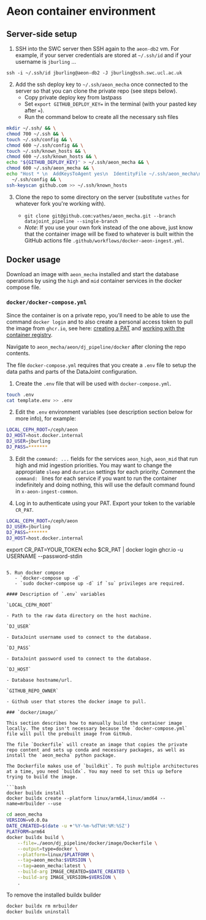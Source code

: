 # Aeon container environment

## Server-side setup

1. SSH into the SWC server then SSH again to the `aeon-db2` vm. For example, if your server credentials are stored at `~/.ssh/id` and if your username is `jburling` ...

`ssh -i ~/.ssh/id jburling@aeon-db2 -J jburling@ssh.swc.ucl.ac.uk`

2. Add the ssh deploy key to `~/.ssh/aeon_mecha` once connected to the server so that you can clone the private repo (see steps below).
   - Copy private deploy key from lastpass
   - Set `export GITHUB_DEPLOY_KEY=` in the terminal (with your pasted key after `=`).
   - Run the command below to create all the necessary ssh files

```bash
mkdir ~/.ssh/ && \
chmod 700 ~/.ssh && \
touch ~/.ssh/config && \
chmod 600 ~/.ssh/config && \
touch ~/.ssh/known_hosts && \
chmod 600 ~/.ssh/known_hosts && \
echo "${GITHUB_DEPLOY_KEY}" > ~/.ssh/aeon_mecha && \
chmod 600 ~/.ssh/aeon_mecha && \
echo "Host * \n  AddKeysToAgent yes\n  IdentityFile ~/.ssh/aeon_mecha\n" >> \
  ~/.ssh/config && \
ssh-keyscan github.com >> ~/.ssh/known_hosts
```

3. Clone the repo to some directory on the server (substitute `vathes` for whatever fork you're working with).

   - `git clone git@github.com:vathes/aeon_mecha.git --branch datajoint_pipeline --single-branch`
   - _Note_: If you use your own fork instead of the one above, just know that the container image will be fixed to whatever is built within the GitHub actions file `.github/workflows/docker-aeon-ingest.yml`.

## Docker usage

Download an image with `aeon_mecha` installed and start the database operations by using the `high` and `mid` container services in the docker compose file.

### `docker/docker-compose.yml`

Since the container is on a private repo, you'll need to be able to use the command `docker login` and to also create a personal access token to pull the image from `ghcr.io`, see here: [creating a PAT](https://docs.github.com/en/authentication/keeping-your-account-and-data-secure/creating-a-personal-access-token) and [working with the container registry](https://docs.github.com/en/packages/working-with-a-github-packages-registry/working-with-the-container-registry).

Navigate to `aeon_mecha/aeon/dj_pipeline/docker` after cloning the repo contents.

The file `docker-compose.yml` requires that you create a `.env` file to setup the data paths and parts of the DataJoint configuration.

1. Create the `.env` file that will be used with `docker-compose.yml`.

```bash
touch .env
cat template.env >> .env
```

2. Edit the `.env` environment variables (see description section below for more info), for example:

```bash
LOCAL_CEPH_ROOT=/ceph/aeon
DJ_HOST=host.docker.internal
DJ_USER=jburling
DJ_PASS=*******
```

3. Edit the `command: ...` fields for the services `aeon_high`, `aeon_mid` that run high and mid ingestion priorities. You may want to change the appropriate `sleep` and `duration` settings for each priority. Comment the `command: ` lines for each service if you want to run the container indefinitely and doing nothing, this will use the default command found in `x-aeon-ingest-common`.

4. Log in to authenticate using your PAT. Export your token to the variable `CR_PAT`.

```bash
LOCAL_CEPH_ROOT=/ceph/aeon
DJ_USER=jburling
DJ_PASS=*******
DJ_HOST=host.docker.internal
```
export CR_PAT=YOUR_TOKEN
echo $CR_PAT | docker login ghcr.io -u USERNAME --password-stdin
```

5. Run docker compose
   - `docker-compose up -d`
   - `sudo docker-compose up -d` if `su` privileges are required.

#### Description of `.env` variables

`LOCAL_CEPH_ROOT`

- Path to the raw data directory on the host machine.

`DJ_USER`

- DataJoint username used to connect to the database.

`DJ_PASS`

- DataJoint password used to connect to the database.

`DJ_HOST`

- Database hostname/url.

`GITHUB_REPO_OWNER`

- Github user that stores the docker image to pull.

### `docker/image/`

This section describes how to manually build the container image locally. The step isn't necessary because the `docker-compose.yml` file will pull the prebuilt image from GitHub.

The file `Dockerfile` will create an image that copies the private repo content and sets up conda and necessary packages, as well as install the `aeon_mecha` python package.

The Dockerfile makes use of `buildkit`. To push multiple architectures at a time, you need `buildx`. You may need to set this up before trying to build the image.

```bash
docker buildx install
docker buildx create --platform linux/arm64,linux/amd64 --name=mrbuilder --use
```

```bash
cd aeon_mecha
VERSION=v0.0.0a
DATE_CREATED=$(date -u +'%Y-%m-%dT%H:%M:%SZ')
PLATFORM=arm64
docker buildx build \
    --file=./aeon/dj_pipeline/docker/image/Dockerfile \
    --output=type=docker \
    --platform=linux/$PLATFORM \
    --tag=aeon_mecha:$VERSION \
    --tag=aeon_mecha:latest \
    --build-arg IMAGE_CREATED=$DATE_CREATED \
    --build-arg IMAGE_VERSION=$VERSION \
    .
```

To remove the installed buildx builder

```bash
docker buildx rm mrbuilder
docker buildx uninstall
```

<!--

Append `GITHUB_DEPLOY_KEY` to `.env` file (because `sudo`).

- `echo "GITHUB_DEPLOY_KEY=$(awk -v ORS='\\n' '1' ~/.ssh/aeon_mecha)" >> .env`
- `echo "IMAGE_CREATED=$(date -u +'%Y-%m-%dT%H:%M:%SZ')" >> .env`


## Test locally

### Setup SSH config

In your ssh config file at `~/.ssh/config`, setup access to _hpc-gw1_ (via jump) and _aeon-db_ database. This assumes the keys `local_key` and `swc_key` have already been added using `ssh-keygen` and copied over using `ssh-copy-id`. Add the lines below (replace `<user>` with your username):

```bash
# > ssh -i ~/.ssh/swc_key <user>@hpc-gw1.hpc.swc.ucl.ac.uk
Host aeon
  HostName hpc-gw1.hpc.swc.ucl.ac.uk
  User <user>
  ProxyCommand ssh -q -W %h:%p swc

# > ssh -v -N -f -M -S ~/.ssh/controlmasters/%r@%h:%p <user>@hpc-gw1.hpc.swc.ucl.ac.uk -J <user>@ssh.swc.ucl.ac.uk -L 127.0.0.1:3306:aeon-db:3306
Host aeon-db
  HostName hpc-gw1.hpc.swc.ucl.ac.uk
  User <user>
  LocalForward 127.0.0.1:3306 aeon-db:3306
  ProxyJump swc
  ControlMaster auto
  ControlPath ~/.ssh/controlmasters/%r@%h:%p

# > ssh -i ~/.ssh/local_key <user>@ssh.swc.ucl.ac.uk
Host swc
  HostName ssh.swc.ucl.ac.uk
  User <user>
  IdentityFile ~/.ssh/local_key
```

### Using DataJoint in the docker container to access the database

1. In the file `.env` (same location as `docker-compose.yml`), change the environment variables `DJ_USER` and `DJ_PASS` to your _aeon-db_ username and password. The user name should be the same as your login name to _hpc-gw1_.

2. Using the `aeon-db` hostname in your ssh config file, connect to the Aeon database (_aeon-db_) and forward port 3306 on _hpc-gw1_ to 3306 on your local machine. You will be asked to enter your password if keys are not found in `authorized_keys` on the remote server.

```bash
ssh -v -N -f aeon-db
```

To stop or check on the connection:

```bash
ssh -O check aeon-db
ssh -O stop aeon-db
```

### Mounting volume on remote server using SSHFS

1. Install SSHFS (see [here](https://code.visualstudio.com/docs/remote/troubleshooting#_using-sshfs-to-access-files-on-your-remote-host) for one example).

2. Allow `/ceph/aeon` on the remote server to be accessed on local machine using `sshfs`.

```bash
# Make the local directory where the remote filesystem will be mounted
mkdir -p "$HOME/SSHFS/aeon/ceph/aeon"

# Mount the remote filesystem
sshfs "aeon-db:/ceph/aeon" "$HOME/SSHFS/aeon/ceph/aeon" -ovolname=aeon -o workaround=nonodelay -o transform_symlinks -o idmap=user -C
```

Make sure the local path set above matches the path used to map to `/ceph/aeon` in `docker-compose.yml`.

3. The path in the container `/home/anaconda/djstore` set in `docker-compose.yml` should mount to somewhere on local drive to test saving external storage entries.

-->
